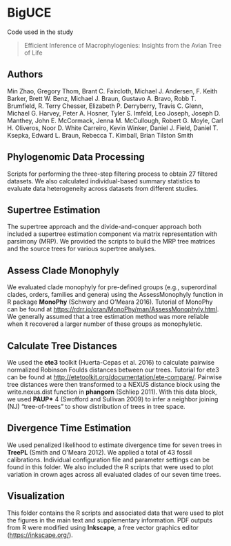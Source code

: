 # BigUCE

Code used in the study 
> Efficient Inference of Macrophylogenies: Insights from the Avian Tree of Life

## **Authors**
Min Zhao, Gregory Thom, Brant C. Faircloth, Michael J. Andersen, F. Keith Barker, Brett W. Benz, Michael J. Braun, Gustavo A. Bravo, Robb T. Brumfield, R. Terry Chesser, Elizabeth P. Derryberry, Travis C. Glenn, Michael G. Harvey, Peter A. Hosner, Tyler S. Imfeld, Leo Joseph, Joseph D. Manthey, John E. McCormack, Jenna M. McCullough, Robert G. Moyle, Carl H. Oliveros, Noor D. White Carreiro, Kevin Winker, Daniel J. Field, Daniel T. Ksepka, Edward L. Braun, Rebecca T. Kimball, Brian Tilston Smith

## **Phylogenomic Data Processing**
Scripts for performing the three-step filtering process to obtain 27 filtered datasets. We also calculated individual-based summary statistics to evaluate data heterogeneity across datasets from different studies.

## **Supertree Estimation**
The supertree approach and the divide-and-conquer approach both included a supertree estimation component via matrix representation with parsimony (MRP). We provided the scripts to build the MRP tree matrices and the source trees for various supertree analyses.

## **Assess Clade Monophyly**
We evaluated clade monophyly for pre-defined groups (e.g., superordinal clades, orders, families and genera) using the AssessMonophyly function in R package **MonoPhy** (Schwery and O’Meara 2016). Tutorial of MonoPhy can be found at https://rdrr.io/cran/MonoPhy/man/AssessMonophyly.html. We generally assumed that a tree estimation method was more reliable when it recovered a larger number of these groups as monophyletic.

## **Calculate Tree Distances**
We used the **ete3** toolkit (Huerta-Cepas et al. 2016) to calculate pairwise normalized Robinson Foulds distances between our trees. Tutorial for ete3 can be found at http://etetoolkit.org/documentation/ete-compare/. Pairwise tree distances were then transformed to a NEXUS distance block using the write.nexus.dist function in **phangorn** (Schliep 2011). With this data block, we used __PAUP*__ 4 (Swofford and Sullivan 2009) to infer a neighbor joining (NJ) “tree-of-trees” to show distribution of trees in tree space.

## **Divergence Time Estimation**
We used penalized likelihood to estimate divergence time for seven trees in **TreePL** (Smith and O'Meara 2012). We applied a total of 43 fossil calibrations. Individual configuration file and parameter settings can be found in this folder. We also included the R scripts that were used to plot variation in crown ages across all evaluated clades of our seven time trees.

## **Visualization**
This folder contains the R scripts and associated data that were used to plot the figures in the main text and supplementary information. PDF outputs from R were modified using **Inkscape**, a free vector graphics editor (https://inkscape.org/).
